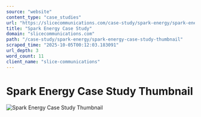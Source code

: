 ```yaml
---
source: "website"
content_type: "case_studies"
url: "https://slicecommunications.com/case-study/spark-energy/spark-energy-case-study-thumbnail"
title: "Spark Energy Case Study"
domain: "slicecommunications.com"
path: "/case-study/spark-energy/spark-energy-case-study-thumbnail"
scraped_time: "2025-10-05T00:12:03.183091"
url_depth: 3
word_count: 11
client_name: "slice-communications"
---
```


# Spark Energy Case Study Thumbnail

![Spark Energy Case Study Thumbnail](https://slicecommunications.com/wp-content/uploads/2019/07/Spark-Energy-Case-Study-Thumbnail-300x300.png)